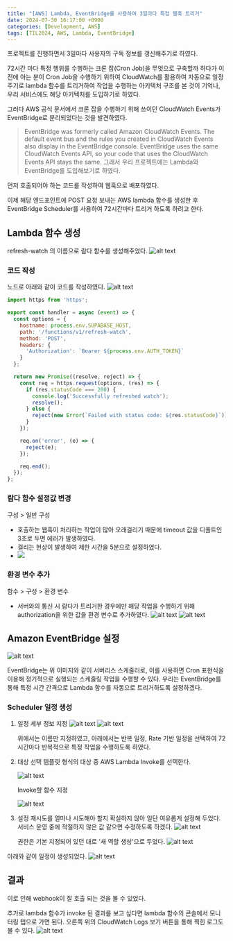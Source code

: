 ```yaml
---
title: "[AWS] Lambda, EventBridge를 사용하여 3일마다 특정 웹훅 트리거"
date: 2024-07-30 16:17:00 +0900
categories: [Development, AWS]
tags: [TIL2024, AWS, Lambda, EventBridge]
---
```


프로젝트를 진행하면서 3일마다 사용자의 구독 정보를 갱신해주기로 하였다.

72시간 마다 특정 행위를 수행하는 크론 잡(Cron Job)을 무엇으로 구축할까 하다가 이전에 아는 분이 Cron Job을 수행하기 위하여 CloudWatch를 활용하여 자동으로 일정 주기로 lambda 함수를 트리거하여 작업을 수행하는 아키텍처 구조를 본 것이 기억나, 우리 서비스에도 해당 아키텍처를 도입하기로 하였다.

그러다 AWS 공식 문서에서 크론 잡을 수행하기 위해 쓰이던 CloudWatch Events가 EventBridge로 분리되었다는 것을 발견하였다.
> EventBridge was formerly called Amazon CloudWatch Events. The default event bus and the rules you created in CloudWatch Events also display in the EventBridge console. EventBridge uses the same CloudWatch Events API, so your code that uses the CloudWatch Events API stays the same.
그래서 우리 프로젝트에는 Lambda와 EventBridge를 도입해보기로 하였다.

먼저 호출되어야 하는 코드를 작성하여 웹훅으로 배포하였다.

이제 해당 엔드포인트에 POST 요청 보내는 AWS lambda 함수를 생성한 후 EventBridge Scheduler를 사용하여 72시간마다 트리거 하도록 하려고 한다.

## Lambda 함수 생성
refresh-watch 의 이름으로 람다 함수를 생성해주었다.
![alt text](../assets/post-images/aws-lambda/aws-lambda-event-bridge-12.png)
### 코드 작성
노드로 아래와 같이 코드를 작성하였다.
![alt text](../assets/post-images/aws-lambda/aws-lambda-event-bridge-11.png)
```javascript
import https from 'https';

export const handler = async (event) => {
  const options = {
    hostname: process.env.SUPABASE_HOST,
    path: '/functions/v1/refresh-watch',
    method: 'POST',
    headers: {
      'Authorization': `Bearer ${process.env.AUTH_TOKEN}`
    }
  };

  return new Promise((resolve, reject) => {
    const req = https.request(options, (res) => {
      if (res.statusCode === 200) {
        console.log('Successfully refreshed watch');
        resolve();
      } else {
        reject(new Error(`Failed with status code: ${res.statusCode}`));
      }
    });

    req.on('error', (e) => {
      reject(e);
    });

    req.end();
  });
};
```
### 람다 함수 설정값 변경
구성 > 일반 구성
- 호출하는 웹훅이 처리하는 작업이 많아 오래걸리기 때문에 timeout 값을 디폴트인 3초로 두면 에러가 발생하였다.
-  걸리는 현상이 발생하여 제한 시간을 5분으로 설정하였다.
-  ![](../assets/post-images/aws-lambda/aws-lambda-event-bridge-1.png)

### 환경 변수 추가
함수 > 구성 > 환경 변수
- 서버와의 통신 시 람다가 트리거한 경우에만 해당 작업을 수행하기 위해 authorization을 위한 값을 환경 변수로 추가하였다.
![alt text](../assets/post-images/aws-lambda/aws-lambda-event-bridge-2.png)
![alt text](../assets/post-images/aws-lambda/aws-lambda-event-bridge-3.png)

## Amazon EventBridge 설정
![alt text](../assets/post-images/aws-lambda/aws-lambda-event-bridge-4.png)

EventBridge는 위 이미지와 같이 서버리스 스케줄러로, 이를 사용하면 Cron 표현식을 이용해 정기적으로 실행되는 스케줄링 작업을 수행할 수 있다.
우리는 EventBridge를 통해 특정 시간 간격으로 Lambda 함수를 자동으로 트리거하도록 설정하겠다. 

### Scheduler 일정 생성
1. 일정 세부 정보 지정
    ![alt text](../assets/post-images/aws-lambda/aws-lambda-event-bridge-5.png)
    ![alt text](../assets/post-images/aws-lambda/aws-lambda-event-bridge-6.png)

    위에서는 이름만 지정하였고, 아래에서는 반복 일정, Rate 기반 일정을 선택하여 72시간마다 반복적으로 특정 작업을 수행하도록 하였다.
2. 대상 선택 
   템플릿 형식의 대상 중 AWS Lambda Invoke를 선택한다.

    ![alt text](../assets/post-images/aws-lambda/aws-lambda-event-bridge-7.png)

   Invoke할 함수 지정 

    ![alt text](../assets/post-images/aws-lambda/aws-lambda-event-bridge-8.png)
3. 설정
   재시도를 얼마나 시도해야 할지 확실하지 않아 일단 여유롭게 설정해 두었다. 서비스 운영 중에 적절하지 않은 값 같으면 수정하도록 하겠다.
   ![alt text](../assets/post-images/aws-lambda/aws-lambda-event-bridge-9.png)

   권한은 기본 지정되어 있던 대로 '새 역할 생성'으로 두었다.
   ![alt text](../assets/post-images/aws-lambda/aws-lambda-event-bridge-10.png) 

아래와 같이 일정이 생성되었다.
![alt text](../assets/post-images/aws-lambda/aws-lambda-event-bridge-13.png)

## 결과
이로 인해 webhook이 잘 호출 되는 것을 볼 수 있었다.

추가로 lambda 함수가 invoke 된 결과를 보고 싶다면 lambda 함수의 콘솔에서 모니터링 탭으로 가면 된다.
오른쪽 위의 CloudWatch Logs 보기 버튼을 통해 찍힌 로그도 볼 수 있다.
![alt text](../assets/post-images/aws-lambda/aws-lambda-event-bridge-14.png)